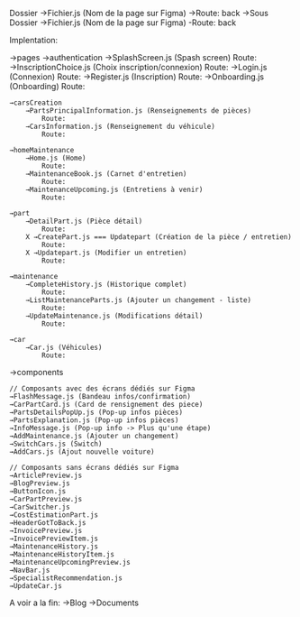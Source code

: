 Dossier
→Fichier.js (Nom de la page sur Figma)
→Route: back
→Sous Dossier
→Fichier.js (Nom de la page sur Figma)
-Route: back

Implentation:

→pages
→authentication
→SplashScreen.js (Spash screen)
Route:
→InscriptionChoice.js (Choix inscription/connexion)
Route:
→Login.js (Connexion)
Route:
→Register.js (Inscription)
Route:
→Onboarding.js (Onboarding)
Route:

    →carsCreation
        →PartsPrincipalInformation.js (Renseignements de pièces)
            Route:
        →CarsInformation.js (Renseignement du véhicule)
            Route:

    →homeMaintenance
        →Home.js (Home)
            Route:
        →MaintenanceBook.js (Carnet d'entretien)
            Route:
        →MaintenanceUpcoming.js (Entretiens à venir)
            Route:

    →part
        →DetailPart.js (Pièce détail)
            Route:
        X →CreatePart.js === Updatepart (Création de la pièce / entretien)
            Route:
        X →Updatepart.js (Modifier un entretien)
            Route:

    →maintenance
        →CompleteHistory.js (Historique complet)
            Route:
        →ListMaintenanceParts.js (Ajouter un changement - liste)
            Route:
        →UpdateMaintenance.js (Modifications détail)
            Route:

    →car
        →Car.js (Véhicules)
            Route:

→components

    // Composants avec des écrans dédiés sur Figma
    →FlashMessage.js (Bandeau infos/confirmation)
    →CarPartCard.js (Card de rensignement des piece)
    →PartsDetailsPopUp.js (Pop-up infos pièces)
    →PartsExplanation.js (Pop-up infos pièces)
    →InfoMessage.js (Pop-up info -> Plus qu'une étape)
    →AddMaintenance.js (Ajouter un changement)
    →SwitchCars.js (Switch)
    →AddCars.js (Ajout nouvelle voiture)

    // Composants sans écrans dédiés sur Figma
    →ArticlePreview.js
    →BlogPreview.js
    →ButtonIcon.js
    →CarPartPreview.js
    →CarSwitcher.js
    →CostEstimationPart.js
    →HeaderGotToBack.js
    →InvoicePreview.js
    →InvoicePreviewItem.js
    →MaintenanceHistory.js
    →MaintenanceHistoryItem.js
    →MaintenanceUpcomingPreview.js
    →NavBar.js
    →SpecialistRecommendation.js
    →UpdateCar.js

A voir a la fin:
→Blog
→Documents
